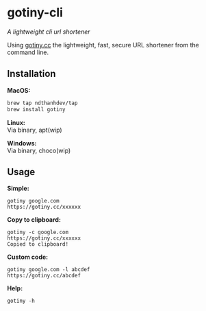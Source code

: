 # gotiny-cli

*A lightweight cli url shortener*

Using [gotiny.cc](https://gotiny.cc) the lightweight, fast, secure URL shortener from the command line.

## Installation

**MacOS:**
```bash
brew tap ndthanhdev/tap
brew install gotiny
```

**Linux:**  
Via binary, apt(wip)

**Windows:**  
Via binary, choco(wip)

## Usage

**Simple:**  
```
gotiny google.com
https://gotiny.cc/xxxxxx
```

**Copy to clipboard:**  
```
gotiny -c google.com
https://gotiny.cc/xxxxxx
Copied to clipboard!
```

**Custom code:**  
```
gotiny google.com -l abcdef
https://gotiny.cc/abcdef
```

**Help:**  
```
gotiny -h
```
